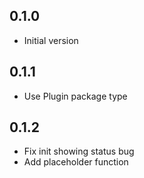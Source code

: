 ## 0.1.0

- Initial version

## 0.1.1

- Use Plugin package type

## 0.1.2

- Fix init showing status bug
- Add placeholder function